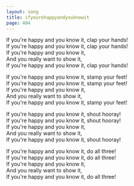 ```yaml
---
layout: song
title: ifyourehappyandyouknowit
page: 404
---
```


If you're happy and you know it, clap your hands!  
If you're happy and you know it, clap your hands!  
If you're happy and you know it,  
And you really want to show it,  
If you're happy and you know it, clap your hands!  

If you're happy and you know it, stamp your feet!  
If you're happy and you know it, stamp your feet!  
If you're happy and you know it,  
And you really want to show it,  
If you're happy and you know it, stamp your feet!  

If you're happy and you know it, shout hooray!  
If you're happy and you know it, shout hooray!  
If you're happy and you know it,  
And you really want to show it,  
If you're happy and you know it, shout hooray!  

If you're happy and you know it, do all three!  
If you're happy and you know it, do all three!  
If you're happy and you know it,  
And you really want to show it,  
If you're happy and you know it, do all three!  
